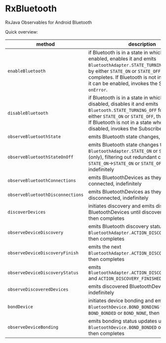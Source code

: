RxBluetooth
===========

RxJava Observables for Android Bluetooth

Quick overview:

method|description
---|---
`enableBluetooth` | if Bluetooth is in a state in which it can be enabled, enables it and emits `BluetoothAdapter.STATE_TURNING_ON` followed by either `STATE_ON` or `STATE_OFF`, then completes.  If Bluetooth is not in a state where it can be enabled, invokes the Subscriber's `onError`.
`disableBluetooth` | if Bluetooth is in a state in which it can be disabled, disables it  and emits `Bluetooth.STATE_TURNING_OFF` followed by either `STATE_ON` or `STATE_OFF`, then completes.  If Bluetooth is not in a state where it can be disabled, invokes the Subscriber's `onError`.
`observeBluetoothState` | emits Bluetooth state changes, indefinitely
`observeBluetoothStateOnOff` | emits Bluetooth state changes to `BluetoothAdapter.STATE_ON` or `STATE_OFF` (only), filtering out redundant changes (i.e. `STATE_ON`->`STATE_ON` or `STATE_OFF`->`STATE_OFF`), indefinitely
`observeBluetoothConnections` | emits BluetoothDevices as they are connected, indefinitely
`observeBluetoothDisconnections` | emits BluetoothDevices as they are disconnected, indefinitely
`discoverDevices` | initiates discovery and emits discovered BluetoothDevices until discovery finishes, then completes
`observeDeviceDiscovery` | emits Bluetooth discovery status updates until `BluetoothAdapter.ACTION_DISCOVERY_FINISHED`, then completes
`observeDeviceDiscoveryFinish` | emits the next `BluetoothAdapter.ACTION_DISCOVERY_FINISHED`, then completes
`observeDeviceDiscoveryStatus` | emits `BluetoothAdapter.ACTION_DISCOVERY_STARTED` and `ACTION_DISCOVERY_FINISHED`, indefinitely
`observeDiscoveredDevices` | emits discovered BluetoothDevices, indefinitely
`bondDevice` | initiates device bonding and emits `BluetoothDevice.BOND_BONDING` followed by `BOND_BONDED` or `BOND_NONE`, then completes
`observeDeviceBonding` | emits bonding status updates until `BluetoothDevice.BOND_BONDED` or `BOND_NONE`, then completes 


